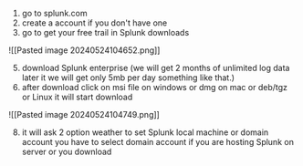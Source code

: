 1. go to splunk.com
2. create a account if you don't have one 
3. go to get your free trail in Splunk downloads

![[Pasted image 20240524104652.png]]


5. download Splunk enterprise (we will get 2 months of unlimited log data later it we will get only 5mb per day something like that.)
6. after download click on msi file on windows or dmg on mac or deb/tgz or Linux it will start download

![[Pasted image 20240524104749.png]]

8. it will ask 2 option weather to set Splunk local machine or domain account you have to select domain account if you are hosting Splunk on server or you  download 
